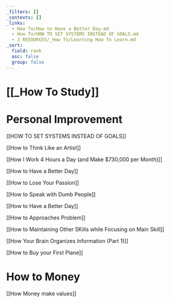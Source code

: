 ```yaml
---
_filters: []
_contexts: []
_links:
  - How To/How to Have a Better Day.md
  - How To/HOW TO SET SYSTEMS INSTEAD OF GOALS.md
  - 3 RESOURCES/_How To/Learning How To Learn.md
_sort:
  field: rank
  asc: false
  group: false
---
```


# [[_How To Study]]


# Personal Improvement

[[HOW TO SET SYSTEMS INSTEAD OF GOALS]]

[[How to Think Like an Artist]]

[[How I Work 4 Hours a Day (and Make $730,000 per Month)]]

[[How to Have a Better Day]]

[[How to Lose Your Passion]]

[[How to Speak with Dumb People]]

[[How to Have a Better Day]]

[[How to Approaches Problem]]

[[How to Maintaining Other SKills while Focusing on Main Skill]]

[[How Your Brain Organizes Information (Part 1)]]

[[How to Buy your First Plane]]

# How to Money 

[[How Money make values]]
